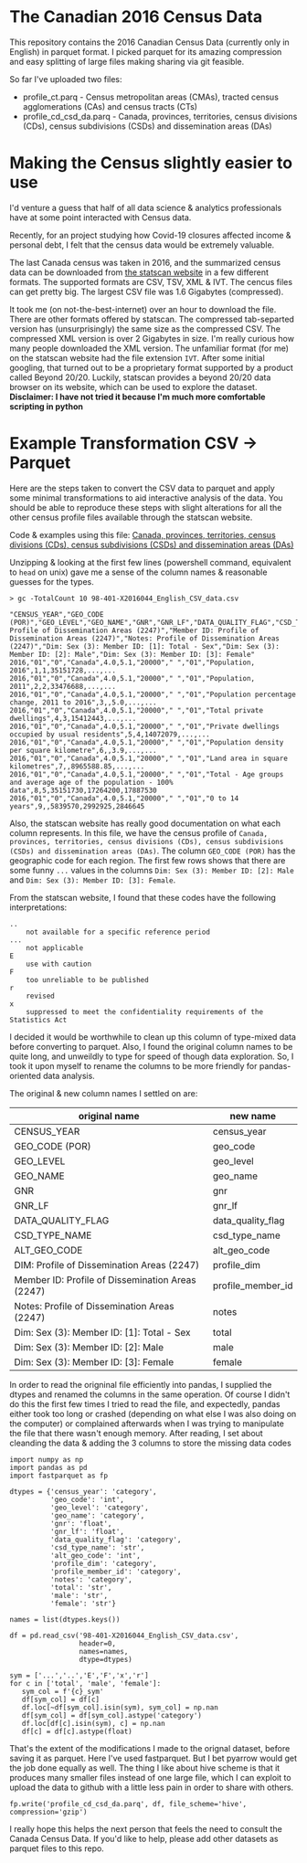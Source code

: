 # The Canadian 2016 Census Data

This repository contains the 2016 Canadian Census Data (currently only in English) in parquet format. I picked parquet for its amazing compression and easy splitting of large files making sharing via git feasible.

So far I've uploaded two files:

* profile_ct.parq - Census metropolitan areas (CMAs), tracted census agglomerations (CAs) and census tracts (CTs)
* profile_cd_csd_da.parq - Canada, provinces, territories, census divisions (CDs), census subdivisions (CSDs) and dissemination areas (DAs)

# Making the Census slightly easier to use

I'd venture a guess that half of all data science & analytics professionals have at some point interacted with Census data.

Recently, for an project studying how Covid-19 closures affected income & personal debt, I felt that the census data would be extremely valuable.

The last Canada census was taken in 2016, and the summarized census data can be downloaded from [the statscan website](https://www12.statcan.gc.ca/census-recensement/2016/dp-pd/prof/details/download-telecharger/comp/page_dl-tc.cfm?Lang=E) in a few different formats. The supported formats are CSV, TSV, XML & IVT. The cencus files can get pretty big. The largest CSV file was 1.6 Gigabytes (compressed). 

It took me (on not-the-best-internet) over an hour to download the file. There are other formats offered by statscan. The compressed tab-separted version has (unsurprisingly) the same size as the compressed CSV. The compressed XML version is over 2 Gigabytes in size. I'm really curious how many people downloaded the XML version. The unfamiliar format (for me) on the statscan website had the file extension `IVT`. After some initial googling, that turned out to be a proprietary format supported by a product called Beyond 20/20. Luckily, statscan provides a beyond 20/20 data browser on its website, which can be used to explore the dataset. **Disclaimer: I have not tried it because I'm much more comfortable scripting in python**

# Example Transformation CSV -> Parquet

Here are the steps taken to convert the CSV data to parquet and apply some minimal transformations to aid interactive analysis of the data. You should be able to  reproduce these steps with slight alterations for all the other census profile files available through the statscan website.

Code & examples using this file: [Canada, provinces, territories, census divisions (CDs), census subdivisions (CSDs) and dissemination areas (DAs)](https://www12.statcan.gc.ca/census-recensement/2016/dp-pd/prof/details/download-telecharger/comp/GetFile.cfm?Lang=E&FILETYPE=CSV&GEONO=055)


Unzipping & looking at the first few lines (powershell command, equivalent to `head` on unix) gave me a sense of the column names & reasonable guesses for the types.

    > gc -TotalCount 10 98-401-X2016044_English_CSV_data.csv
    
```
"CENSUS_YEAR","GEO_CODE (POR)","GEO_LEVEL","GEO_NAME","GNR","GNR_LF","DATA_QUALITY_FLAG","CSD_TYPE_NAME","ALT_GEO_CODE","DIM: Profile of Dissemination Areas (2247)","Member ID: Profile of Dissemination Areas (2247)","Notes: Profile of Dissemination Areas (2247)","Dim: Sex (3): Member ID: [1]: Total - Sex","Dim: Sex (3): Member ID: [2]: Male","Dim: Sex (3): Member ID: [3]: Female"
2016,"01","0","Canada",4.0,5.1,"20000"," ","01","Population, 2016",1,1,35151728,...,...
2016,"01","0","Canada",4.0,5.1,"20000"," ","01","Population, 2011",2,2,33476688,...,...
2016,"01","0","Canada",4.0,5.1,"20000"," ","01","Population percentage change, 2011 to 2016",3,,5.0,...,...
2016,"01","0","Canada",4.0,5.1,"20000"," ","01","Total private dwellings",4,3,15412443,...,...
2016,"01","0","Canada",4.0,5.1,"20000"," ","01","Private dwellings occupied by usual residents",5,4,14072079,...,...
2016,"01","0","Canada",4.0,5.1,"20000"," ","01","Population density per square kilometre",6,,3.9,...,...
2016,"01","0","Canada",4.0,5.1,"20000"," ","01","Land area in square kilometres",7,,8965588.85,...,...
2016,"01","0","Canada",4.0,5.1,"20000"," ","01","Total - Age groups and average age of the population - 100% data",8,5,35151730,17264200,17887530
2016,"01","0","Canada",4.0,5.1,"20000"," ","01","0 to 14 years",9,,5839570,2992925,2846645
```

Also, the statscan website has really good documentation on what each column represents. In this file, we have the census profile of `Canada, provinces, territories, census divisions (CDs), census subdivisions (CSDs) and dissemination areas (DAs)`. The column `GEO_CODE (POR)` has the geographic code for each region. The first few rows shows that there are some funny `...` values in the columns `Dim: Sex (3): Member ID: [2]: Male` and `Dim: Sex (3): Member ID: [3]: Female`. 

From the statscan website, I found that these codes have the following interpretations:

```
..
    not available for a specific reference period
...
    not applicable
E
    use with caution
F
    too unreliable to be published
r
    revised
x
    suppressed to meet the confidentiality requirements of the Statistics Act
```

I decided it would be worthwhile to clean up this column of type-mixed data before converting to parquet. Also, I found the original column names to be quite long, and unweildly to type for speed of though data exploration. So, I took it upon myself to rename the columns to be more friendly for pandas-oriented data analysis.

The original & new column names I settled on are:

| original name                                    | new name          | 
| ------------------------------------------------ | ----------------- |
| CENSUS_YEAR                                      | census_year       |
| GEO_CODE (POR)                                   | geo_code          |
| GEO_LEVEL                                        | geo_level         |
| GEO_NAME                                         | geo_name          |
| GNR                                              | gnr               |
| GNR_LF                                           | gnr_lf            |
| DATA_QUALITY_FLAG                                | data_quality_flag |
| CSD_TYPE_NAME                                    | csd_type_name     |
| ALT_GEO_CODE                                     | alt_geo_code      |
| DIM: Profile of Dissemination Areas (2247)       | profile_dim       |
| Member ID: Profile of Dissemination Areas (2247) | profile_member_id |
| Notes: Profile of Dissemination Areas (2247)     | notes             |
| Dim: Sex (3): Member ID: [1]: Total - Sex        | total             |
| Dim: Sex (3): Member ID: [2]: Male               | male              |
| Dim: Sex (3): Member ID: [3]: Female             | female            |

In order to read the origninal file efficiently into pandas, I supplied the dtypes and renamed the columns in the same operation. Of course I didn't do this the first few times I tried to read the file, and expectedly, pandas either took too long or crashed (depending on what else I was also doing on the computer) or complained afterwards when I was trying to manipulate the file that there wasn't enough memory. After reading, I set about cleanding the data & adding the 3 columns to store the missing data codes

    import numpy as np
    import pandas as pd
    import fastparquet as fp
    
    dtypes = {'census_year': 'category', 
              'geo_code': 'int', 
              'geo_level': 'category', 
              'geo_name': 'category', 
              'gnr': 'float', 
              'gnr_lf': 'float', 
              'data_quality_flag': 'category', 
              'csd_type_name': 'str', 
              'alt_geo_code': 'int', 
              'profile_dim': 'category', 
              'profile_member_id': 'category', 
              'notes': 'category', 
              'total': 'str', 
              'male': 'str', 
              'female': 'str'}
    
    names = list(dtypes.keys())
    
    df = pd.read_csv('98-401-X2016044_English_CSV_data.csv', 
                     header=0, 
                     names=names, 
                     dtype=dtypes) 
                     
    sym = ['...','..','E','F','x','r']   
    for c in ['total', 'male', 'female']:
       sym_col = f'{c}_sym'
       df[sym_col] = df[c]
       df.loc[~df[sym_col].isin(sym), sym_col] = np.nan
       df[sym_col] = df[sym_col].astype('category')
       df.loc[df[c].isin(sym), c] = np.nan
       df[c] = df[c].astype(float)

That's the extent of the modifications I made to the orignal dataset, before saving it as parquet. Here I've used fastparquet. But I bet pyarrow would get the job done equally as well. The thing I like about hive scheme is that it produces many smaller files instead of one large file, which I can exploit to upload the data to github with a little less pain in order to share with others. 

    fp.write('profile_cd_csd_da.parq', df, file_scheme='hive', compression='gzip')
    
I really hope this helps the next person that feels the need to consult the Canada Census Data. If you'd like to help, please add other datasets as parquet files to this repo.
